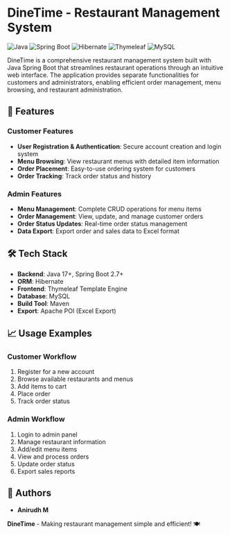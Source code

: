 # DineTime - Restaurant Management System

![Java](https://img.shields.io/badge/Java-17-orange)
![Spring Boot](https://img.shields.io/badge/Spring%20Boot-2.7+-brightgreen)
![Hibernate](https://img.shields.io/badge/Hibernate-ORM-blue)
![Thymeleaf](https://img.shields.io/badge/Thymeleaf-Template%20Engine-green)
![MySQL](https://img.shields.io/badge/MySQL-Database-blue)

DineTime is a comprehensive restaurant management system built with Java Spring Boot that streamlines restaurant operations through an intuitive web interface. The application provides separate functionalities for customers and administrators, enabling efficient order management, menu browsing, and restaurant administration.

## 🚀 Features

### Customer Features
- **User Registration & Authentication**: Secure account creation and login system
- **Menu Browsing**: View restaurant menus with detailed item information
- **Order Placement**: Easy-to-use ordering system for customers
- **Order Tracking**: Track order status and history

### Admin Features
- **Menu Management**: Complete CRUD operations for menu items
- **Order Management**: View, update, and manage customer orders
- **Order Status Updates**: Real-time order status management
- **Data Export**: Export order and sales data to Excel format

## 🛠️ Tech Stack

- **Backend**: Java 17+, Spring Boot 2.7+
- **ORM**: Hibernate
- **Frontend**: Thymeleaf Template Engine
- **Database**: MySQL
- **Build Tool**: Maven
- **Export**: Apache POI (Excel Export)

## 📈 Usage Examples

### Customer Workflow
1. Register for a new account
2. Browse available restaurants and menus
3. Add items to cart
4. Place order
5. Track order status

### Admin Workflow
1. Login to admin panel
2. Manage restaurant information
3. Add/edit menu items
4. View and process orders
5. Update order status
6. Export sales reports

## 👥 Authors

- **Anirudh M**

**DineTime** - Making restaurant management simple and efficient! 🍽️
